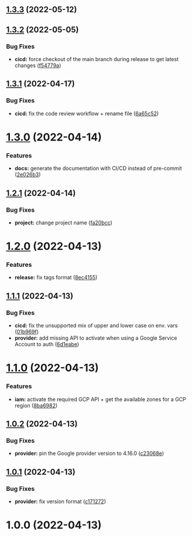 ## [1.3.3](https://github.com/timoa/terraform-google-module-example/compare/v1.3.2...v1.3.3) (2022-05-12)

## [1.3.2](https://github.com/timoa/terraform-google-module-example/compare/v1.3.1...v1.3.2) (2022-05-05)


### Bug Fixes

* **cicd:** force checkout of the main branch during release to get latest changes ([f54779a](https://github.com/timoa/terraform-google-module-example/commit/f54779a693517876b5ad7e6e1ae1d0c94a4b15eb))

## [1.3.1](https://github.com/timoa/terraform-google-module-example/compare/v1.3.0...v1.3.1) (2022-04-17)


### Bug Fixes

* **cicd:** fix the code review workflow + rename file ([6a65c52](https://github.com/timoa/terraform-google-module-example/commit/6a65c52758e42412fbeb0cf074968c744d1bf027))

# [1.3.0](https://github.com/timoa/terraform-google-module-example/compare/v1.2.1...v1.3.0) (2022-04-14)


### Features

* **docs:** generate the documentation with CI/CD instead of pre-commit ([2e026b3](https://github.com/timoa/terraform-google-module-example/commit/2e026b340c06d05f046b2f3874687e43c63bf4e0))

## [1.2.1](https://github.com/timoa/terraform-google-module-example/compare/v1.2.0...v1.2.1) (2022-04-14)


### Bug Fixes

* **project:** change project name ([fa20bcc](https://github.com/timoa/terraform-google-module-example/commit/fa20bcc660ad7f87f3565e9aa0a431fc98f9758d))

# [1.2.0](https://github.com/timoa/terraform-google-module-example/compare/v1.1.1...v1.2.0) (2022-04-13)


### Features

* **release:** fix tags format ([8ec4155](https://github.com/timoa/terraform-google-module-example/commit/8ec41550f83de776296d13b4bed3323a64ca4c56))

## [1.1.1](https://github.com/timoa/terraform-google-module-example/compare/v1.1.0...v1.1.1) (2022-04-13)


### Bug Fixes

* **cicd:** fix the unsupported mix of upper and lower case on env. vars ([01b969f](https://github.com/timoa/terraform-google-module-example/commit/01b969f039503b5159fd1bf1e3368b069931e38f))
* **provider:** add missing API to activate when using a Google Service Account to auth ([6d1eabe](https://github.com/timoa/terraform-google-module-example/commit/6d1eabe13e316383bfcd397f4350c399deb58c1e))

# [1.1.0](https://github.com/timoa/terraform-google-module-example/compare/v1.0.2...v1.1.0) (2022-04-13)


### Features

* **iam:** activate the required GCP API + get the available zones for a GCP region ([8ba6982](https://github.com/timoa/terraform-google-module-example/commit/8ba69823673f3344b725114248996203575d905a))

## [1.0.2](https://github.com/timoa/terraform-google-module-example/compare/v1.0.1...v1.0.2) (2022-04-13)


### Bug Fixes

* **provider:** pin the Google provider version to 4.16.0 ([c23068e](https://github.com/timoa/terraform-google-module-example/commit/c23068e25189bc145c7823762d8f48a07dd550b6))

## [1.0.1](https://github.com/timoa/terraform-google-module-example/compare/v1.0.0...v1.0.1) (2022-04-13)


### Bug Fixes

* **provider:** fix version format ([c171272](https://github.com/timoa/terraform-google-module-example/commit/c1712727b2407b4ee45143dfbf43c487ea1e34c0))

# 1.0.0 (2022-04-13)
